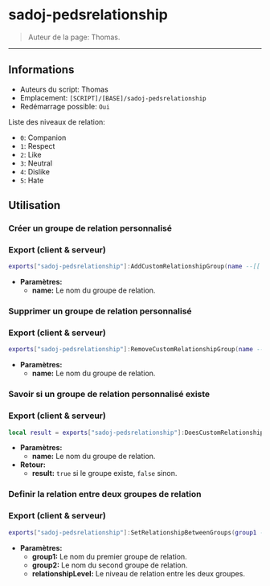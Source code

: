 # sadoj-pedsrelationship

> Auteur de la page: Thomas.

---

## Informations

* Auteurs du script: Thomas
* Emplacement: `[SCRIPT]/[BASE]/sadoj-pedsrelationship`
* Redémarrage possible: `Oui`

Liste des niveaux de relation:
- `0`: Companion
- `1`: Respect
- `2`: Like
- `3`: Neutral
- `4`: Dislike
- `5`: Hate


## Utilisation


### Créer un groupe de relation personnalisé
<!-- tabs:start -->
### **Export (client & serveur)**
```lua
exports["sadoj-pedsrelationship"]:AddCustomRelationshipGroup(name --[[ string ]])
```
* **Paramètres:**
  * **name:** Le nom du groupe de relation.
<!-- tabs:end -->

### Supprimer un groupe de relation personnalisé
<!-- tabs:start -->
### **Export (client & serveur)**
```lua
exports["sadoj-pedsrelationship"]:RemoveCustomRelationshipGroup(name --[[ string ]])
```
* **Paramètres:**
  * **name:** Le nom du groupe de relation.
<!-- tabs:end -->


### Savoir si un groupe de relation personnalisé existe
<!-- tabs:start -->
### **Export (client & serveur)**
```lua
local result = exports["sadoj-pedsrelationship"]:DoesCustomRelationshipGroupExist(name --[[ string ]])
```
* **Paramètres:**
  * **name:** Le nom du groupe de relation.
* **Retour:**
  * **result:** `true` si le groupe existe, `false` sinon.
<!-- tabs:end -->


### Definir la relation entre deux groupes de relation
<!-- tabs:start -->
### **Export (client & serveur)**
```lua
exports["sadoj-pedsrelationship"]:SetRelationshipBetweenGroups(group1 --[[ string ]], group2 --[[ string ]], relationshipLevel --[[ integer ]])
```
* **Paramètres:**
  * **group1:** Le nom du premier groupe de relation.
  * **group2:** Le nom du second groupe de relation.
  * **relationshipLevel:** Le niveau de relation entre les deux groupes.
<!-- tabs:end -->